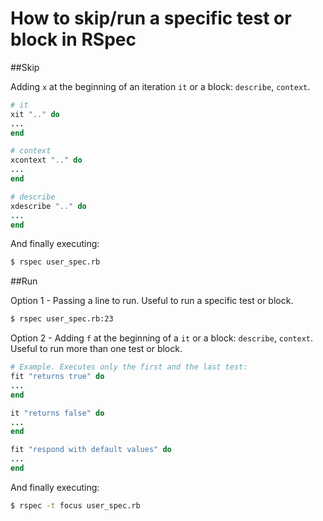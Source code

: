 # How to skip/run a specific test or block in RSpec

##Skip

Adding `x` at the beginning of an iteration `it` or a block: `describe`, `context`.
```ruby
# it
xit ".." do
...
end

# context
xcontext ".." do
...
end

# describe
xdescribe ".." do
...
end
```
And finally executing:
```sh
$ rspec user_spec.rb
```

##Run

Option 1 - Passing a line to run. Useful to run a specific test or block.
```sh
$ rspec user_spec.rb:23
```
Option 2 - Adding `f` at the beginning of a `it` or a block: `describe`, `context`. Useful to run more than one test or block.
```ruby
# Example. Executes only the first and the last test:
fit "returns true" do
...
end

it "returns false" do
...
end

fit "respond with default values" do
...
end
```
And finally executing:
```sh
$ rspec -t focus user_spec.rb
```
